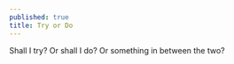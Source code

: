 ```yaml
---
published: true
title: Try or Do
---
```



Shall I try? Or shall I do? Or something in between the two?
